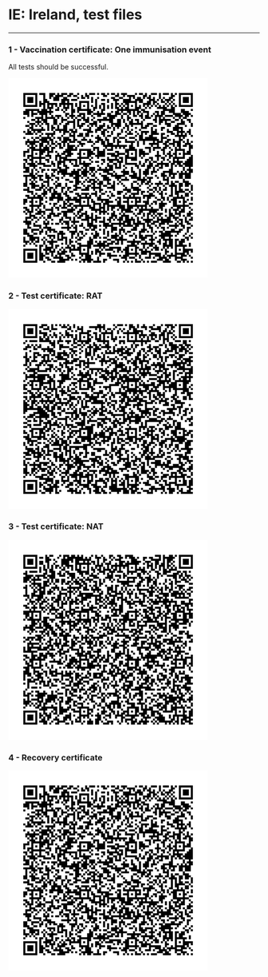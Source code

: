 # IE: Ireland, test files

---

### 1 - Vaccination certificate: One immunisation event

All tests should be successful.

![VAC.png](VAC.png)

### 2 - Test certificate: RAT

![TEST_RAT.png](TEST_RAT.png)

### 3 - Test certificate: NAT

![TEST_NAT.png](TEST_NAT.png)

### 4 - Recovery certificate

![VAC.png](VAC.png)

